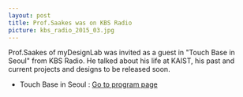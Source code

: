 ```yaml
---
layout: post
title: Prof.Saakes was on KBS Radio
picture: kbs_radio_2015_03.jpg
---
```


Prof.Saakes of myDesignLab was invited as a guest in "Touch Base in Seoul" from KBS Radio. He talked about his life at KAIST, his past and current projects and designs to be released soon. 

- Touch Base in Seoul : <a href="http://world.kbs.co.kr/english/program/program_seoulreport_detail.htm?No=4863"> Go to program page </a> 

